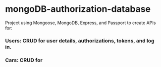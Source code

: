 # mongoDB-authorization-database

Project using Mongoose, MongoDB, Express, and Passport to create APIs for:

### **Users**: CRUD for user details, authorizations, tokens, and log in. 
### **Cars**: CRUD for
